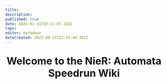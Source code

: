 ```yaml
---
title: 
description: 
published: true
date: 2024-01-31T20:11:07.158Z
tags: 
editor: markdown
dateCreated: 2023-08-13T22:32:44.381Z
---
```


<style type="text/css">
    .v-application .headline{
        font-size: 3rem!important;
        font-weight: bold;
    }
</style>

<p style="text-align:center;
          font-size:2rem;
          font-weight:bold;">Welcome to the NieR: Automata Speedrun Wiki</p>